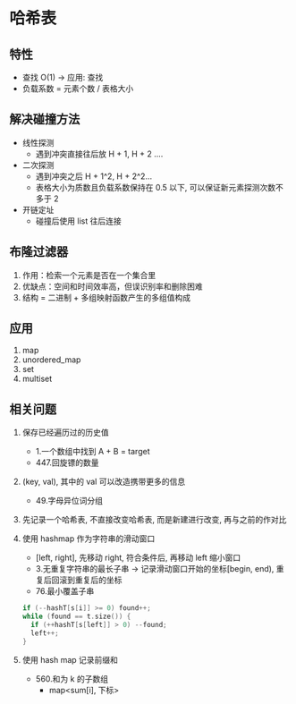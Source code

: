 # 哈希表

## 特性

- 查找 O(1) -> 应用: 查找
- 负载系数 = 元素个数 / 表格大小

## 解决碰撞方法

- 线性探测
  - 遇到冲突直接往后放 H + 1, H + 2 ....
- 二次探测
  - 遇到冲突之后 H + 1^2, H + 2^2...
  - 表格大小为质数且负载系数保持在 0.5 以下, 可以保证新元素探测次数不多于 2
- 开链定址
  - 碰撞后使用 list 往后连接

## 布隆过滤器

1. 作用：检索一个元素是否在一个集合里
2. 优缺点：空间和时间效率高，但误识别率和删除困难
3. 结构 = 二进制 + 多组映射函数产生的多组值构成

## 应用

1. map
2. unordered_map
3. set
4. multiset

## 相关问题

1. 保存已经遍历过的历史值
    - 1.一个数组中找到 A + B = target  
    - 447.回旋镖的数量

2. (key, val), 其中的 val 可以改造携带更多的信息
    - 49.字母异位词分组

3. 先记录一个哈希表, 不直接改变哈希表, 而是新建进行改变, 再与之前的作对比

4. 使用 hashmap 作为字符串的滑动窗口
    - [left, right], 先移动 right, 符合条件后, 再移动 left 缩小窗口
    - 3.无重复字符串的最长子串 -> 记录滑动窗口开始的坐标[begin, end), 重复后回滚到重复后的坐标
    - 76.最小覆盖子串

    ```c++
    if (--hashT[s[i]] >= 0) found++;
    while (found == t.size()) {
      if (++hashT[s[left]] > 0) --found;
      left++;
    }
    ```

5. 使用 hash map 记录前缀和
    - 560.和为 k 的子数组
      - map<sum[i], 下标>
